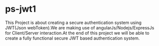 # ps-jwt1

This Project is about creating a secure authentication system using JWT(Json webToken).We are making use of angularJs/Nodejs/ExpressJs
for Client/Server interaction.At the end of this project we will be able to create a fully functional secure JWT based authentication 
system.
